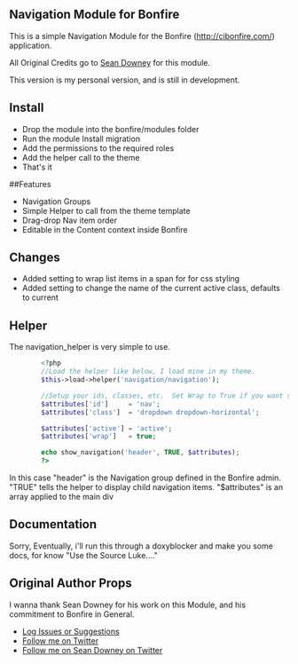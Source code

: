 ## Navigation Module for Bonfire

This is a simple Navigation Module for the Bonfire (http://cibonfire.com/) application.

All Original Credits go to [Sean Downey](http://twitter.com/downey_sean) for this module.

This version is my personal version, and is still in development.

## Install

- Drop the module into the bonfire/modules folder
- Run the module Install migration
- Add the permissions to the required roles
- Add the helper call to the theme
- That's it

##Features

- Navigation Groups
- Simple Helper to call from the theme template
- Drag-drop Nav item order
- Editable in the Content context inside Bonfire

## Changes
- Added setting to wrap list items in a span for for css styling
- Added setting to change the name of the current active class, defaults to current

## Helper

The navigation_helper is very simple to use.

```php
		<?php
		//Load the helper like below, I load mine in my theme.
		$this->load->helper('navigation/navigation');

		//Setup your ids, classes, etc.  Set Wrap to True if you want span's wrapped around the anchor titles.
		$attributes['id']     = 'nav';
		$attributes['class']  = 'dropdown dropdown-horizontal';

		$attributes['active'] = 'active'; 
		$attributes['wrap']   = true;

		echo show_navigation('header', TRUE, $attributes);
		?>
```
In this case "header" is the Navigation group defined in the Bonfire admin.
"TRUE" tells the helper to display child navigation items.
"$attributes" is an array applied to the main div

## Documentation

Sorry, Eventually, i'll run this through a doxyblocker and make you some docs, for know "Use the Source Luke...."

## Original Author Props

I wanna thank Sean Downey for his work on this Module, and his commitment to Bonfire in General.

- [Log Issues or Suggestions](https://github.com/svizion/bonfire_navigationmodule/issues)
- [Follow me on Twitter](http://twitter.com/svizion)
- [Follow me on Sean Downey on Twitter](http://twitter.com/downey_sean)

